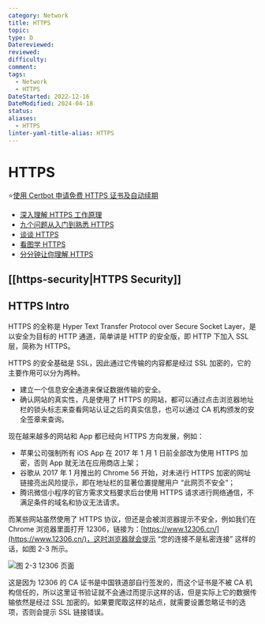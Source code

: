 ```yaml
---
category: Network
title: HTTPS
topic: 
type: D
Datereviewed: 
reviewed: 
difficulty: 
comment: 
tags:
  - Network
  - HTTPS
DateStarted: 2022-12-16
DateModified: 2024-04-18
status: 
aliases:
  - HTTPS
linter-yaml-title-alias: HTTPS
---
```


# HTTPS

⭐[使用 Certbot 申请免费 HTTPS 证书及自动续期](https://liruifengv.com/posts/certbot-https/)

- [深入理解 HTTPS 工作原理](https://juejin.cn/post/6844903830916694030 "https://juejin.cn/post/6844903830916694030")
- [九个问题从入门到熟悉 HTTPS](https://juejin.cn/post/6844903521272201223 "https://juejin.cn/post/6844903521272201223")
- [谈谈 HTTPS](https://juejin.cn/post/6844903504046211079 "https://juejin.cn/post/6844903504046211079")
- [看图学 HTTPS](https://juejin.cn/post/6844903608421449742 "https://juejin.cn/post/6844903608421449742")
- [分分钟让你理解 HTTPS](https://juejin.cn/post/6844903599303032845 "https://juejin.cn/post/6844903599303032845")

## [[https-security|HTTPS Security]]

## HTTPS Intro

HTTPS 的全称是 Hyper Text Transfer Protocol over Secure Socket Layer，是以安全为目标的 HTTP 通道，简单讲是 HTTP 的安全版，即 HTTP 下加入 SSL 层，简称为 HTTPS。

HTTPS 的安全基础是 SSL，因此通过它传输的内容都是经过 SSL 加密的，它的主要作用可以分为两种。

- 建立一个信息安全通道来保证数据传输的安全。
- 确认网站的真实性，凡是使用了 HTTPS 的网站，都可以通过点击浏览器地址栏的锁头标志来查看网站认证之后的真实信息，也可以通过 CA 机构颁发的安全签章来查询。

现在越来越多的网站和 App 都已经向 HTTPS 方向发展，例如：

- 苹果公司强制所有 iOS App 在 2017 年 1 月 1 日前全部改为使用 HTTPS 加密，否则 App 就无法在应用商店上架；
- 谷歌从 2017 年 1 月推出的 Chrome 56 开始，对未进行 HTTPS 加密的网址链接亮出风险提示，即在地址栏的显著位置提醒用户 “此网页不安全”；
- 腾讯微信小程序的官方需求文档要求后台使用 HTTPS 请求进行网络通信，不满足条件的域名和协议无法请求。

而某些网站虽然使用了 HTTPS 协议，但还是会被浏览器提示不安全，例如我们在 Chrome 浏览器里面打开 12306，链接为：[https://www.12306.cn/](https://www.12306.cn/)，这时浏览器就会提示 “您的连接不是私密连接” 这样的话，如图 2-3 所示。

![](https://cdn.cuiqingcai.com/wp-content/uploads/2018/02/2-3.png)图 2-3 12306 页面

这是因为 12306 的 CA 证书是中国铁道部自行签发的，而这个证书是不被 CA 机构信任的，所以这里证书验证就不会通过而提示这样的话，但是实际上它的数据传输依然是经过 SSL 加密的。如果要爬取这样的站点，就需要设置忽略证书的选项，否则会提示 SSL 链接错误。
